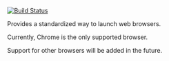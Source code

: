 [![Build Status](https://travis-ci.org/dart-lang/browser_launcher.svg?branch=master)](https://travis-ci.org/dart-lang/browser_launcher)

Provides a standardized way to launch web browsers.

Currently, Chrome is the only supported browser.

Support for other browsers will be added in the future.
